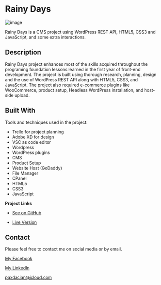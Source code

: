 # Rainy Days

![image](https://github.com/RobertDacian/Rainy-Days-Website/blob/61b4968d775bf1f9a34ceb1b613801fd987af7b8/images/product-images/shop.jpg)

Rainy Days is a CMS project using WordPress REST API, HTML5, CSS3 and JavaScript, and some extra interactions.

## Description

Rainy Days project enhances most of the skills acquired throughout the programing foundation lessons learned in the first year of front-end development. The project is built using thorough research, planning, design and the use of WordPress REST API along with HTML5, CSS3, and JavaScript. The project also required e-commerce plugins like WooCommerce, product setup, Headless WordPress installation, and host-side upload.

## Built With

Tools and techniques used in the project:

- Trello for project planning
- Adobe XD for design
- VSC as code editor
- Wordpress
- WordPress plugins
- CMS
- Product Setup
- Website Host (GoDaddy)
- File Manager
- CPanel
- HTML5
- CSS3
- JavaScript

**Project Links**

- [See on GitHub](https://github.com/RobertDacian/Rainy-Days-Website.git)

- [Live Version ](https://rainy-days-project.netlify.app/)

## Contact

Please feel free to contact me on social media or by email.

[My Facebook](https://www.facebook.com/pax.dacian)

[My LinkedIn](https://www.linkedin.com/in/robert-dacian)

paxdacian@icloud.com
